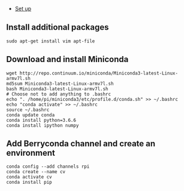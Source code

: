 
* [Set up](https://projects.raspberrypi.org/en/projects/raspberry-pi-setting-up/5)

## Install additional packages

```shell
sudo apt-get install vim apt-file
```

## Download and install Miniconda

```shell
wget http://repo.continuum.io/miniconda/Miniconda3-latest-Linux-armv7l.sh
md5sum Miniconda3-latest-Linux-armv7l.sh
bash Miniconda3-latest-Linux-armv7l.sh
# Choose not to add anything to .bashrc
echo ". /home/pi/miniconda3/etc/profile.d/conda.sh" >> ~/.bashrc
echo "conda activate" >> ~/.bashrc
source ~/.bashrc
conda update conda
conda install python=3.6.6
conda install ipython numpy
```

## Add Berryconda channel and create an environment
```shell
conda config --add channels rpi
conda create --name cv
conda activate cv
conda install pip
```

